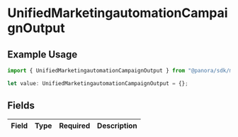 # UnifiedMarketingautomationCampaignOutput

## Example Usage

```typescript
import { UnifiedMarketingautomationCampaignOutput } from "@panora/sdk/models/components";

let value: UnifiedMarketingautomationCampaignOutput = {};
```

## Fields

| Field       | Type        | Required    | Description |
| ----------- | ----------- | ----------- | ----------- |